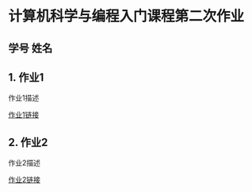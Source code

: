 # 计算机科学与编程入门课程第二次作业
## 学号 姓名
## 1. 作业1
   作业1描述
   
   [作业1链接](https://momochengbao.github.io/2020population.html)
## 2. 作业2
   作业2描述
   
   [作业2链接](https://momochengbao.github.io/timeline_bar.html)

   

